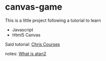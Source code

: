 # canvas-game

This is a little project following a tutorial to learn 
 - Javascript
 - Html5 Canvas

Said tutorial:
[Chris Courses](https://youtu.be/eI9idPTT0c4)

notes:
[What is atan2](https://ryankubik.com/blog/atan2)
